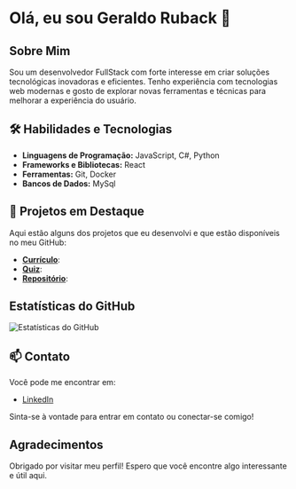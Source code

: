 # Olá, eu sou Geraldo Ruback 👋

## Sobre Mim

Sou um desenvolvedor FullStack com forte interesse em criar soluções tecnológicas inovadoras e eficientes. Tenho experiência com tecnologias web modernas e gosto de explorar novas ferramentas e técnicas para melhorar a experiência do usuário.

## 🛠️ Habilidades e Tecnologias

- **Linguagens de Programação:** JavaScript, C#, Python
- **Frameworks e Bibliotecas:** React
- **Ferramentas:** Git, Docker
- **Bancos de Dados:** MySql

## 🌟 Projetos em Destaque

Aqui estão alguns dos projetos que eu desenvolvi e que estão disponíveis no meu GitHub:

- **[Currículo](https://github.com/GeraldoRuback/react_sass)**:
- **[Quiz](https://github.com/GeraldoRuback/quiz/tree/main/quiz)**:
- **[Repositório](https://github.com/GeraldoRuback?tab=repositories)**:

## Estatísticas do GitHub

![Estatísticas do GitHub](https://github-readme-stats.vercel.app/api?username=GeraldoRuback&show_icons=true&count_private=true&hide=prs)

## 📫 Contato

Você pode me encontrar em:

- [LinkedIn](https://www.linkedin.com/in/geraldoruback/)

Sinta-se à vontade para entrar em contato ou conectar-se comigo!

## Agradecimentos

Obrigado por visitar meu perfil! Espero que você encontre algo interessante e útil aqui.
